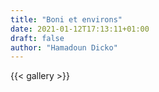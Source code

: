 ```yaml
---
title: "Boni et environs"
date: 2021-01-12T17:13:11+01:00
draft: false
author: "Hamadoun Dicko"
---
```


{{< gallery >}}
